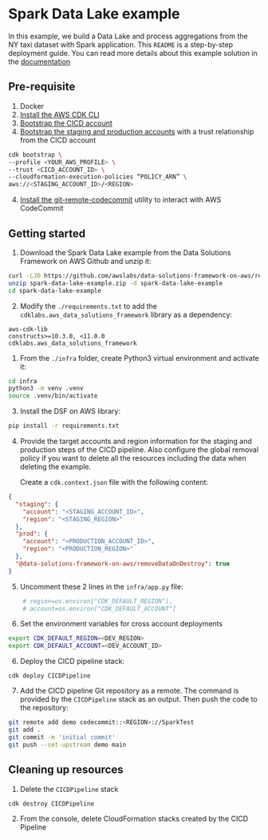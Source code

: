 # Spark Data Lake example 

In this example, we build a Data Lake and process aggregations from the NY taxi dataset with Spark application. This `README` is a step-by-step deployment guide. You can read more details about this example solution in the [documentation](https://awslabs.github.io/data-solutions-framework-on-aws/docs/examples/spark-data-lake)

## Pre-requisite

1. Docker
2. [Install the AWS CDK CLI](https://docs.aws.amazon.com/cdk/v2/guide/getting_started.html#getting_started_install)
3. [Bootstrap the CICD account](https://docs.aws.amazon.com/cdk/v2/guide/getting_started.html#getting_started_bootstrap)
4. [Bootstrap the staging and production accounts](https://docs.aws.amazon.com/cdk/api/v2/docs/aws-cdk-lib.pipelines-readme.html#cdk-environment-bootstrapping) with a trust relationship from the CICD account

```bash
cdk bootstrap \
--profile <YOUR_AWS_PROFILE> \
--trust <CICD_ACCOUNT_ID> \
--cloudformation-execution-policies “POLICY_ARN” \
aws://<STAGING_ACCOUNT_ID>/<REGION>
```
4. [Install the git-remote-codecommit](https://docs.aws.amazon.com/codecommit/latest/userguide/setting-up-git-remote-codecommit.html#setting-up-git-remote-codecommit-install) utility to interact with AWS CodeCommit

## Getting started

1. Download the Spark Data Lake example from the Data Solutions Framework on AWS Github and unzip it:

```bash
curl -LJO https://github.com/awslabs/data-solutions-framework-on-aws/releases/latest/download/spark-data-lake-example.zip
unzip spark-data-lake-example.zip -d spark-data-lake-example
cd spark-data-lake-example
```

2. Modify the `./requirements.txt` to add the `cdklabs.aws_data_solutions_framework` library as a dependency:

```
aws-cdk-lib
constructs>=10.3.0, <11.0.0
cdklabs.aws_data_solutions_framework
```

1. From the `./infra` folder, create Python3 virtual environment and activate it:

```bash
cd infra
python3 -m venv .venv 
source .venv/bin/activate 
```

3. Install the DSF on AWS library:

```bash
pip install -r requirements.txt 
```

4. Provide the target accounts and region information for the staging and production steps of the CICD pipeline. 
   Also configure the global removal policy if you want to delete all the resources including the data when deleting the example.


   Create a `cdk.context.json` file with the following content:

```json
{
  "staging": {
    "account": "<STAGING_ACCOUNT_ID>",
    "region": "<STAGING_REGION>"
  },
  "prod": {
    "account": "<PRODUCTION_ACCOUNT_ID>",
    "region": "<PRODUCTION_REGION>"
  },
  "@data-solutions-framework-on-aws/removeDataOnDestroy": true
}
```

5. Uncomment these 2 lines in the `infra/app.py` file:

```python
    # region=os.environ["CDK_DEFAULT_REGION"],
    # account=os.environ["CDK_DEFAULT_ACCOUNT"]
```
   
6. Set the environment variables for cross account deployments

```bash
export CDK_DEFAULT_REGION=<DEV_REGION>
export CDK_DEFAULT_ACCOUNT=<DEV_ACCOUNT_ID> 
```

6. Deploy the CICD pipeline stack:

```
cdk deploy CICDPipeline
```

7. Add the CICD pipeline Git repository as a remote. The command is provided by the `CICDPipeline` stack as an output. Then push the code to the repository:

```bash
git remote add demo codecommit::<REGION>://SparkTest
git add .
git commit -m 'initial commit'
git push --set-upstream demo main
```

## Cleaning up resources 

1. Delete the `CICDPipeline` stack
   
```
cdk destroy CICDPipeline
```

2. From the console, delete CloudFormation stacks created by the CICD Pipeline 